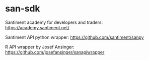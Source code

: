 # san-sdk
Santiment academy for developers and traders: https://academy.santiment.net/

Santiment API python wrapper: https://github.com/santiment/sanpy

R API wrapper by Josef Ansinger: https://github.com/josefansinger/sanapiwrapper
